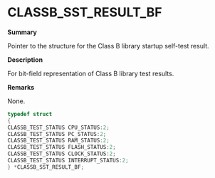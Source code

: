 # CLASSB_SST_RESULT_BF

**Summary**

Pointer to the structure for the Class B library startup self-test result.

**Description**

For bit-field representation of Class B library test results.

**Remarks**

None.

```c
typedef struct
{
CLASSB_TEST_STATUS CPU_STATUS:2;
CLASSB_TEST_STATUS PC_STATUS:2;
CLASSB_TEST_STATUS RAM_STATUS:2;
CLASSB_TEST_STATUS FLASH_STATUS:2;
CLASSB_TEST_STATUS CLOCK_STATUS:2;
CLASSB_TEST_STATUS INTERRUPT_STATUS:2;
} *CLASSB_SST_RESULT_BF;
```

